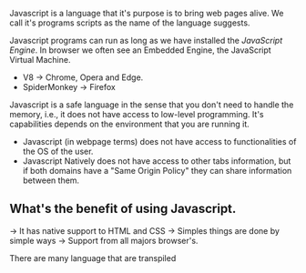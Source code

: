 Javascript is a language that it's purpose is to bring web pages alive. We call it's programs scripts as the name of the language suggests. 

Javascript programs can run as long as we have installed the *JavaScript Engine*. In browser we often see an Embedded Engine, the JavaScript Virtual Machine.

- V8 -> Chrome, Opera and Edge.
- SpiderMonkey -> Firefox

Javascript is a safe language in the sense that you don't need to handle the memory, i.e., it does not have access to low-level programming. It's capabilities depends on the environment that you are running it.

- Javascript (in webpage terms) does not have access to functionalities of the OS of the user. 
- Javascript Natively does not have access to other tabs information, but if both domains have a "Same Origin Policy" they can share information between them.

## What's the benefit of using Javascript.
-> It has native support to HTML and CSS
-> Simples things are done by simple ways
-> Support from all majors browser's.

There are many language that are transpiled